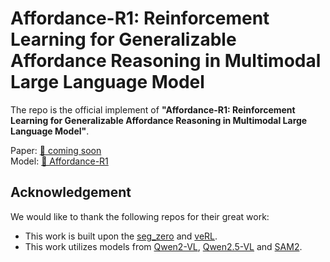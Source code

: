 # Affordance-R1: Reinforcement Learning for Generalizable Affordance Reasoning in Multimodal Large Language Model

The repo is the official implement of **"Affordance-R1: Reinforcement Learning for Generalizable Affordance Reasoning in Multimodal Large Language Model"**.   

Paper: [📖 coming soon](https://arxiv.org/abs/2503.06520)   
Model: [🤗 Affordance-R1](https://huggingface.co/hqking/affordance-r1)


## Acknowledgement
We would like to thank the following repos for their great work: 

- This work is built upon the [seg_zero](https://github.com/dvlab-research/Seg-Zero) and [veRL](https://github.com/volcengine/verl).
- This work utilizes models from  [Qwen2-VL](https://huggingface.co/Qwen/Qwen2-VL-2B-Instruct), [Qwen2.5-VL](https://huggingface.co/Qwen/Qwen2.5-VL-3B-Instruct) and [SAM2](https://huggingface.co/facebook/sam2-hiera-large). 


